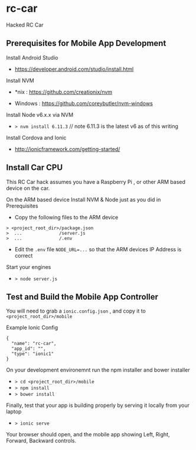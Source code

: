 # rc-car
Hacked RC Car

## Prerequisites for Mobile App Development

Install Android Studio

  * https://developer.android.com/studio/install.html
  
Install NVM 

  * *nix : https://github.com/creationix/nvm
  
  * Windows : https://github.com/coreybutler/nvm-windows

Install Node v6.x.x via NVM

  * `> nvm install 6.11.3` // note 6.11.3 is the latest v6 as of this writing

Install Cordova and Ionic

  * http://ionicframework.com/getting-started/

## Install Car CPU

This RC Car hack assumes you have a Raspberry Pi , or other ARM based device on the car.

On the ARM based device Install NVM & Node just as you did in Prerequisites

* Copy the following files to the ARM device

```
> <project_root_dir>/package.json
>  ...              /server.js
>  ...              /.env
```

* Edit the `.env` file `NODE_URL=...` so that the ARM devices IP Address is correct

Start your engines

* `> node server.js`

## Test and Build the Mobile App Controller

You will need to grab a `ionic.config.json` , and copy it to ` <project_root_dir>/mobile`

Example Ionic Config 

```
{
  "name": "rc-car",
  "app_id": "",
  "type": "ionic1"
}
```
On your development environemnt run the npm installer and bower installer

* `> cd <project_root_dir>/mobile`
* `> npm install`
* `> bower install`

Finally, test that your app is building properly by serving it locally from your laptop

* `> ionic serve`

Your browser should open, and the mobile app showing Left, Right, Forward, Backward controls.
